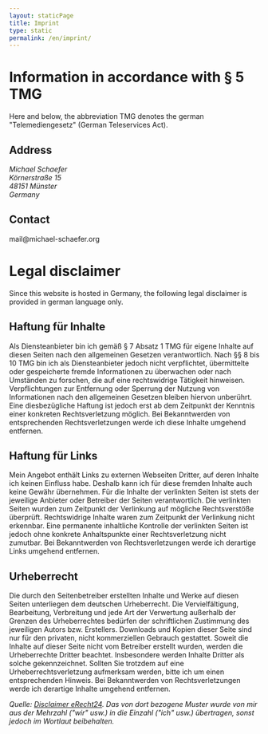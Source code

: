 ```yaml
---
layout: staticPage
title: Imprint
type: static
permalink: /en/imprint/
---
```


# Information in accordance with &sect; 5 TMG

Here and below, the abbreviation TMG denotes the german "Telemediengesetz" (German Teleservices Act).

## Address
<address>
  Michael Schaefer<br/>
  K&ouml;rnerstra&szlig;e 15<br/>
  48151 M&uuml;nster<br/>
  Germany
</address>

## Contact

&#109;&#97;&#105;&#108;&#64;&#109;&#105;&#99;&#104;&#97;&#101;&#108;&#45;&#115;&#99;&#104;&#97;&#101;&#102;&#101;&#114;&#46;&#111;&#114;&#103;


# Legal disclaimer

Since this website is hosted in Germany, the following legal disclaimer is provided in german language only.

## Haftung f&uuml;r Inhalte

Als Diensteanbieter bin ich gem&auml;&szlig; &sect; 7 Absatz 1 TMG f&uuml;r eigene Inhalte auf diesen Seiten nach den allgemeinen Gesetzen verantwortlich. Nach &sect;&sect; 8 bis 10 TMG bin ich als Diensteanbieter jedoch nicht verpflichtet, &uuml;bermittelte oder gespeicherte fremde Informationen zu &uuml;berwachen oder nach Umst&auml;nden zu forschen, die auf eine rechtswidrige T&auml;tigkeit hinweisen. Verpflichtungen zur Entfernung oder Sperrung der Nutzung von Informationen nach den allgemeinen Gesetzen bleiben hiervon unber&uuml;hrt. Eine diesbez&uuml;gliche Haftung ist jedoch erst ab dem Zeitpunkt der Kenntnis einer konkreten Rechtsverletzung m&ouml;glich. Bei Bekanntwerden von entsprechenden Rechtsverletzungen werde ich diese Inhalte umgehend entfernen.
    
## Haftung f&uuml;r Links

Mein Angebot enth&auml;lt Links zu externen Webseiten Dritter, auf deren Inhalte ich keinen Einfluss habe. Deshalb kann ich f&uuml;r diese fremden Inhalte auch keine Gew&auml;hr &uuml;bernehmen. F&uuml;r die Inhalte der verlinkten Seiten ist stets der jeweilige Anbieter oder Betreiber der Seiten verantwortlich. Die verlinkten Seiten wurden zum Zeitpunkt der Verlinkung auf m&ouml;gliche Rechtsverst&ouml;&szlig;e &uuml;berpr&uuml;ft. Rechtswidrige Inhalte waren zum Zeitpunkt der Verlinkung nicht erkennbar. Eine permanente inhaltliche Kontrolle der verlinkten Seiten ist jedoch ohne konkrete Anhaltspunkte einer Rechtsverletzung nicht zumutbar. Bei Bekanntwerden von Rechtsverletzungen werde ich derartige Links umgehend entfernen.

## Urheberrecht

Die durch den Seitenbetreiber erstellten Inhalte und Werke auf diesen Seiten unterliegen dem deutschen Urheberrecht. Die Vervielf&auml;ltigung, Bearbeitung, Verbreitung und jede Art der Verwertung au&szlig;erhalb der Grenzen des Urheberrechtes bed&uuml;rfen der schriftlichen Zustimmung des jeweiligen Autors bzw. Erstellers. Downloads und Kopien dieser Seite sind nur f&uuml;r den privaten, nicht kommerziellen Gebrauch gestattet. Soweit die Inhalte auf dieser Seite nicht vom Betreiber erstellt wurden, werden die Urheberrechte Dritter beachtet. Insbesondere werden Inhalte Dritter als solche gekennzeichnet. Sollten Sie trotzdem auf eine Urheberrechtsverletzung aufmerksam werden, bitte ich um einen entsprechenden Hinweis. Bei Bekanntwerden von Rechtsverletzungen werde ich derartige Inhalte umgehend entfernen.
    
*Quelle: [Disclaimer eRecht24][eRecht24]. Das von dort bezogene Muster wurde von mir aus der Mehrzahl (&quot;wir&quot; usw.) in die Einzahl (&quot;ich&quot; usw.) &uuml;bertragen, sonst jedoch im Wortlaut beibehalten.*


[eRecht24]: http://www.e-recht24.de/muster-disclaimer.htm